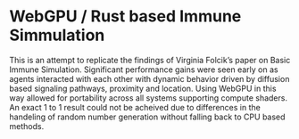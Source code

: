 # WebGPU / Rust based Immune Simmulation
This is an attempt to replicate the findings of Virginia Folcik’s paper on Basic Immune Simulation.
Significant performance gains were seen early on as agents interacted with each other with dynamic behavior driven by diffusion based signaling pathways, proximity and location. Using WebGPU in this way allowed for portability across all systems supporting compute shaders.
An exact 1 to 1 result could not be acheived due to differences in the handeling of random number generation without falling back to CPU based methods.

